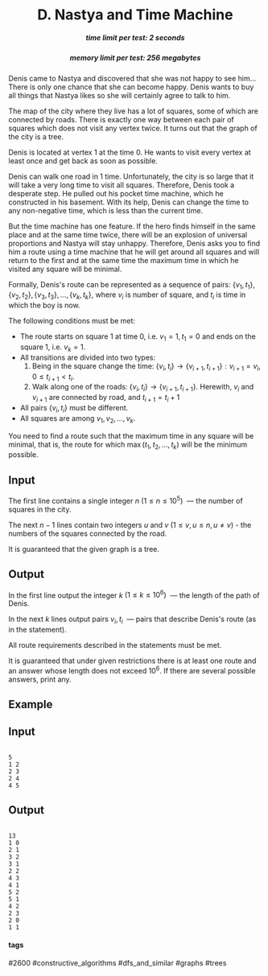 <h1 style='text-align: center;'> D. Nastya and Time Machine</h1>

<h5 style='text-align: center;'>time limit per test: 2 seconds</h5>
<h5 style='text-align: center;'>memory limit per test: 256 megabytes</h5>

 Denis came to Nastya and discovered that she was not happy to see him... There is only one chance that she can become happy. Denis wants to buy all things that Nastya likes so she will certainly agree to talk to him. 

The map of the city where they live has a lot of squares, some of which are connected by roads. There is exactly one way between each pair of squares which does not visit any vertex twice. It turns out that the graph of the city is a tree.

Denis is located at vertex $1$ at the time $0$. He wants to visit every vertex at least once and get back as soon as possible.

Denis can walk one road in $1$ time. Unfortunately, the city is so large that it will take a very long time to visit all squares. Therefore, Denis took a desperate step. He pulled out his pocket time machine, which he constructed in his basement. With its help, Denis can change the time to any non-negative time, which is less than the current time.

But the time machine has one feature. If the hero finds himself in the same place and at the same time twice, there will be an explosion of universal proportions and Nastya will stay unhappy. Therefore, Denis asks you to find him a route using a time machine that he will get around all squares and will return to the first and at the same time the maximum time in which he visited any square will be minimal.

Formally, Denis's route can be represented as a sequence of pairs: $\{v_1, t_1\}, \{v_2, t_2\}, \{v_3, t_3\}, \ldots, \{v_k, t_k\}$, where $v_i$ is number of square, and $t_i$ is time in which the boy is now.

The following conditions must be met:

* The route starts on square $1$ at time $0$, i.e. $v_1 = 1, t_1 = 0$ and ends on the square $1$, i.e. $v_k = 1$.
* All transitions are divided into two types:
	1. Being in the square change the time: $\{ v_i, t_i \} \to \{ v_{i+1}, t_{i+1} \} : v_{i+1} = v_i, 0 \leq t_{i+1} < t_i$.
	2. Walk along one of the roads: $\{ v_i, t_i \} \to \{ v_{i+1}, t_{i+1} \}$. Herewith, $v_i$ and $v_{i+1}$ are connected by road, and $t_{i+1} = t_i + 1$
* All pairs $\{ v_i, t_i \}$ must be different.
* All squares are among $v_1, v_2, \ldots, v_k$.

You need to find a route such that the maximum time in any square will be minimal, that is, the route for which $\max{(t_1, t_2, \ldots, t_k)}$ will be the minimum possible.

## Input

The first line contains a single integer $n$ $(1 \leq n \leq 10^5)$  — the number of squares in the city. 

The next $n - 1$ lines contain two integers $u$ and $v$ $(1 \leq v, u \leq n, u \neq v)$ - the numbers of the squares connected by the road. 

It is guaranteed that the given graph is a tree.

## Output

In the first line output the integer $k$ $(1 \leq k \leq 10^6)$  — the length of the path of Denis.

In the next $k$ lines output pairs $v_i, t_i$  — pairs that describe Denis's route (as in the statement).

All route requirements described in the statements must be met.

It is guaranteed that under given restrictions there is at least one route and an answer whose length does not exceed $10^6$. If there are several possible answers, print any.

## Example

## Input


```

5
1 2
2 3
2 4
4 5

```
## Output


```

13
1 0
2 1
3 2
3 1
2 2
4 3
4 1
5 2
5 1
4 2
2 3
2 0
1 1

```


#### tags 

#2600 #constructive_algorithms #dfs_and_similar #graphs #trees 